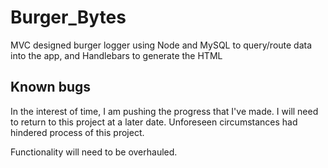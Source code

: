 # Burger_Bytes
MVC designed burger logger using Node and MySQL to query/route data into the app, and Handlebars to generate the HTML

## Known bugs
In the interest of time, I am pushing the progress that I've made. I will need to return to this project at a later date. Unforeseen circumstances had hindered process of this project.

Functionality will need to be overhauled.
